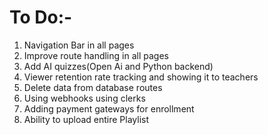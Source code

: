 # To Do:-

1. Navigation Bar in all pages
2. Improve route handling in all pages
3. Add AI quizzes(Open Ai and Python backend)
4. Viewer retention rate tracking and showing it to teachers
5. Delete data from database routes
6. Using webhooks using clerks
7. Adding payment gateways for enrollment
8. Ability to upload entire Playlist
